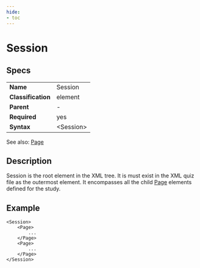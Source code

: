 ```yaml
---
hide:
- toc
---
```

# Session

## Specs

| ||
|---|---|
| **Name** | Session |
| **Classification** | element |
| **Parent** | - |
| **Required** | yes |
| **Syntax** | <Session\> |

See also: [Page](../page/index.md)

## Description
Session is the root element in the XML tree. It is must exist in the XML quiz file as the outermost element. 
It encompasses all the child [Page](../page/index.md) elements defined for the study.


## Example
```
<Session>
	<Page>
		...
	</Page>
	<Page>
		...
	</Page>
</Session>
```
